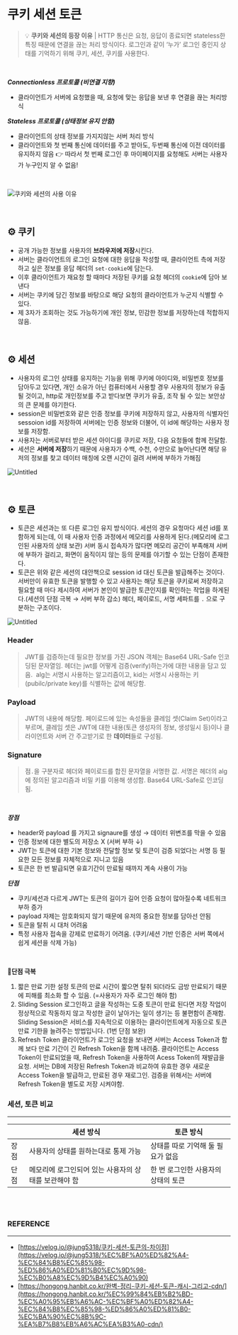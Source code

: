 # 쿠키 세션 토큰

>💡 **쿠키와 세션의 등장 이유** | HTTP 통신은 요청, 응답이 종료되면 stateless한 특징 때문에 연결을 끊는 처리 방식이다. 로그인과 같이 ‘누가’ 로그인 중인지 상태를 기억하기 위해 쿠키, 세션, 쿠키를 사용한다.

<br>

**_Connectionless 프로토콜 (비연결 지향)_**

- 클라이언트가 서버에 요청했을 때, 요청에 맞는 응답을 보낸 후 연결을 끊는 처리방식

**_Stateless 프로토콜 (상태정보 유지 안함)_**

- 클라이언트의 상태 정보를 가지지않는 서버 처리 방식
- 클라이언트와 첫 번째 통신에 데이터를 주고 받아도, 두번째 통신에 이전 데이터를 유지하지 않음
 👉 따라서 첫 번째 로그인 후 마이페이지를 요청해도 서버는 사용자가 누구인지 알 수 없음!

<br>

![쿠키와 세션의 사용 이유](../resources/CST.png)

<br>

## ⚙ 쿠키

- 공개 가능한 정보를 사용자의 **브라우저에 저장**시킨다.
- 서버는 클라이언트의 로그인 요청에 대한 응답을 작성할 때, 클라이언트 측에 저장하고 싶은 정보를 응답 헤더의 `set-cookie`에 담는다.
- 이후 클라이언트가 재요청 할 때마다 저장된 쿠키를 요청 헤더의 `cookie`에 담아 보낸다
- 서버는 쿠키에 담긴 정보를 바탕으로 해당 요청의 클라이언트가 누군지 식별할 수 있다.
- 제 3자가 조회하는 것도 가능하기에 개인 정보, 민감한 정보를 저장하는데 적합하지 않음.

<br>

## ⚙ 세션

- 사용자의 로그인 상태를 유지하는 기능을 위해 쿠키에 아이디와, 비밀번호 정보를 담아두고 있다면, 개인 소유가 아닌 컴퓨터에서 사용할 경우 사용자의 정보가 유출될 것이고, http로 개인정보를 주고 받다보면 쿠키가 유출, 조작 될 수 있는 보안상의 큰 문제를 야기한다.
- session은 비밀번호와 같은 인증 정보를 쿠키에 저장하지 않고, 사용자의 식별자인 sessoion id를 저장하여 서버에는 인증 정보와 더불어, 이 id에 해당하는 사용자 정보를 저장함.
- 사용자는 서버로부터 받은 세션 아이디를 쿠키로 저장, 다음 요청들에 함께 전달함.
- 세션은 **서버에 저장**하기 때문에 사용자가 수백, 수천, 수만으로 늘어난다면 해당 유저의 정보를 찾고 데이터 매칭에 오랜 시간이 걸려 서버에 부하가 가해짐

![Untitled](../resources/CST2.png)

<br>

## ⚙ 토큰

- 토큰은 세션과는 또 다른 로그인 유지 방식이다. 세션의 경우 요청마다 세션 id를 포함하게 되는데, 이 때 사용자 인증 과정에서 메모리를 사용하게 된다.(메모리에 로그인된 사용자의 상태 보관) 서버 동시 접속자가 많다면 메모리 공간이 부족해져 서버에 부하가 걸리고, 화면이 움직이지 않는 등의 문제를 야기할 수 있는 단점이 존재한다.
- 토큰은 위와 같은 세션의 대안책으로 session id 대신 토큰을 발급해주는 것이다. 서버만이 유효한 토큰을 발행할 수 있고 사용자는 해당 토큰을 쿠키로써 저장하고 필요할 때 마다 제시하여 서버가 본인이 발급한 토큰인지를 확인하는 작업을 하게된다.(세션의 단점 극복 → 서버 부하 감소) 헤더, 페이로드, 서명 세파트를 `.` 으로 구분하는 구조이다.

![Untitled](../resources/CST4.png)

### Header

> JWT를 검증하는데 필요한 정보를 가진 JSON 객체는 Base64 URL-Safe 인코딩된 문자열임. 헤더는 jwt를 어떻게 검증(verify)하는가에 대한 내용을 담고 있음. 
> alg는 서명시 사용하는 알고리즘이고, kid는 서명시 사용하는 키(pubilc/private key)를 식별하는 값에 해당함.

### Payload
> JWT의 내용에 해당함. 페이로드에 있는 속성들을 클레임 셋(Claim Set)이라고 부르며, 클레임 셋은 JWT에 대한 내용(토큰 생성자의 정보, 생성일시 등)이나 클라이언트와 서버 간 주고받기로 한 **데이터**들로 구성됨.

### Signature
> 점`.`을 구분자로 헤더와 페이로드를 합진 문자열을 서명한 값. 서명은 헤더의 alg에 정의된 알고리즘과 비밀 키를 이용해 생성함. Base64 URL-Safe로 인코딩됨.

<br>

**_장점_**

- header와 payload 를 가지고 signaure를 생성 → 데이터 위변조를 막을 수 있음
- 인증 정보에 대한 별도의 저장소 X
  (서버 부하 ↓)
- JWT는 토큰에 대한 기본 정보와 전달할 정보 및 토큰이 검증 되었다는 서명 등 필요한 모든 정보를 자체적으로 지니고 있음
- 토큰은 한 번 발급되면 유효기간이 만료될 때까지 계속 사용이 가능

**_단점_**

- 쿠키/세션과 다르게 JWT는 토큰의 길이가 길어 인증 요청이 많아질수록 네트워크 부하 증가
- payload 자제는 암호화되지 않기 때문에 유저의 중요한 정보를 담아선 안됨
- 토큰을 탈취 시 대처 어려움
- 특정 사용자 접속을 강제로 만료하기 어려움. (쿠키/세션 기반 인증은 서버 쪽에서 쉽게 세션을 삭제 가능)

<br>

**📝단점 극복**
  1. 짧은 만료 기한 설정
  토큰의 만료 시간이 짧으면 탈취 되더라도 금방 만료되기 때문에 피해를 최소화 할 수 있음. (=사용자가 자주 로그인 해야 함)
  2. Sliding Session
  로그인하고 글을 작성하는 도중 토큰이 만료 된다면 저장 작업이 정상적으로 작동하지 않고 작성한 글이 날아가는 일이 생기는 등 불편함이 존재함. Sliding Session은 서비스를 지속적으로 이용하는 클라이언트에게 자동으로 토큰 만료 기한을 늘려주는 방법입니다. (1번 단점 보완)
  3. Refresh Token
  클라이언트가 로그인 요청을 보내면 서버는 Access Token과 함께 보다 만료 기간이 긴 Refresh Token을 함께 내려줌. 클라이언트는 Access Token이 만료되었을 때, Refresh Token을 사용하여 Acess Token의 재발급을 요청. 서버는 DB에 저장된 Refresh Token과 비교하여 유효한 경우 새로운 Access Token을 발급하고, 만료된 경우 재로그인.
  검증을 위해서는 서버에 Refresh Token을 별도로 저장 시켜야함.


### 세션, 토큰 비교
---

|      | 세션 방식                                            | 토큰 방식                           |
| ---- | ---------------------------------------------------- | ----------------------------------- |
| 장점 | 사용자의 상태를 원하는대로 통제 가능                 | 상태를 따로 기억해 둘 필요가 없음   |
| 단점 | 메모리에 로그인되어 있는 사용자의 상태를 보관해야 함 | 한 번 로그인한 사용자의 상태의 토큰 |

<br>
<br>

### **REFERENCE**

---

- [https://velog.io/@jung5318/쿠키-세션-토큰의-차이점](https://velog.io/@jung5318/%EC%BF%A0%ED%82%A4-%EC%84%B8%EC%85%98-%ED%86%A0%ED%81%B0%EC%9D%98-%EC%B0%A8%EC%9D%B4%EC%A0%90)
- [https://hongong.hanbit.co.kr/완벽-정리-쿠키-세션-토큰-캐시-그리고-cdn/](https://hongong.hanbit.co.kr/%EC%99%84%EB%B2%BD-%EC%A0%95%EB%A6%AC-%EC%BF%A0%ED%82%A4-%EC%84%B8%EC%85%98-%ED%86%A0%ED%81%B0-%EC%BA%90%EC%8B%9C-%EA%B7%B8%EB%A6%AC%EA%B3%A0-cdn/)
